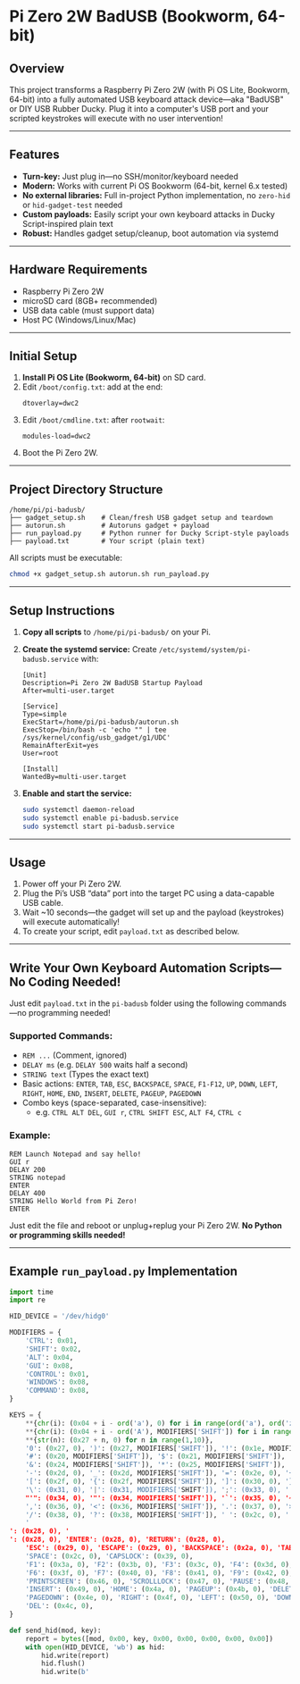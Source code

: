 # Pi Zero 2W BadUSB (Bookworm, 64-bit)

## Overview
This project transforms a Raspberry Pi Zero 2W (with Pi OS Lite, Bookworm, 64-bit) into a fully automated USB keyboard attack device—aka "BadUSB" or DIY USB Rubber Ducky. Plug it into a computer's USB port and your scripted keystrokes will execute with no user intervention!

---

## Features
- **Turn-key:** Just plug in—no SSH/monitor/keyboard needed
- **Modern:** Works with current Pi OS Bookworm (64-bit, kernel 6.x tested)
- **No external libraries:** Full in-project Python implementation, no `zero-hid` or `hid-gadget-test` needed
- **Custom payloads:** Easily script your own keyboard attacks in Ducky Script-inspired plain text
- **Robust:** Handles gadget setup/cleanup, boot automation via systemd

---

## Hardware Requirements
- Raspberry Pi Zero 2W
- microSD card (8GB+ recommended)
- USB data cable (must support data)
- Host PC (Windows/Linux/Mac)

---

## Initial Setup

1. **Install Pi OS Lite (Bookworm, 64-bit)** on SD card.
2. Edit `/boot/config.txt`: add at the end:
   ```
   dtoverlay=dwc2
   ```
3. Edit `/boot/cmdline.txt`: after `rootwait`:
   ```
   modules-load=dwc2
   ```
4. Boot the Pi Zero 2W.

---

## Project Directory Structure

```
/home/pi/pi-badusb/
├── gadget_setup.sh    # Clean/fresh USB gadget setup and teardown
├── autorun.sh         # Autoruns gadget + payload
├── run_payload.py     # Python runner for Ducky Script-style payloads
├── payload.txt        # Your script (plain text)
```
All scripts must be executable:
```bash
chmod +x gadget_setup.sh autorun.sh run_payload.py
```

---

## Setup Instructions

1. **Copy all scripts** to `/home/pi/pi-badusb/` on your Pi.

2. **Create the systemd service:**
   Create `/etc/systemd/system/pi-badusb.service` with:
   ```
   [Unit]
   Description=Pi Zero 2W BadUSB Startup Payload
   After=multi-user.target

   [Service]
   Type=simple
   ExecStart=/home/pi/pi-badusb/autorun.sh
   ExecStop=/bin/bash -c 'echo "" | tee /sys/kernel/config/usb_gadget/g1/UDC'
   RemainAfterExit=yes
   User=root

   [Install]
   WantedBy=multi-user.target
   ```

3. **Enable and start the service:**
   ```bash
   sudo systemctl daemon-reload
   sudo systemctl enable pi-badusb.service
   sudo systemctl start pi-badusb.service
   ```

---

## Usage

1. Power off your Pi Zero 2W.
2. Plug the Pi’s USB “data” port into the target PC using a data-capable USB cable.
3. Wait ~10 seconds—the gadget will set up and the payload (keystrokes) will execute automatically!
4. To create your script, edit `payload.txt` as described below.

---

## Write Your Own Keyboard Automation Scripts—No Coding Needed!

Just edit `payload.txt` in the `pi-badusb` folder using the following commands—no programming needed!

### Supported Commands:
- `REM ...`   (Comment, ignored)
- `DELAY ms`  (e.g. `DELAY 500` waits half a second)
- `STRING text` (Types the exact text)
- Basic actions: `ENTER`, `TAB`, `ESC`, `BACKSPACE`, `SPACE`, `F1-F12`, `UP`, `DOWN`, `LEFT`, `RIGHT`, `HOME`, `END`, `INSERT`, `DELETE`, `PAGEUP`, `PAGEDOWN`
- Combo keys (space-separated, case-insensitive):
    - e.g. `CTRL ALT DEL`, `GUI r`, `CTRL SHIFT ESC`, `ALT F4`, `CTRL c`

### Example:
```
REM Launch Notepad and say hello!
GUI r
DELAY 200
STRING notepad
ENTER
DELAY 400
STRING Hello World from Pi Zero!
ENTER
```
Just edit the file and reboot or unplug+replug your Pi Zero 2W. **No Python or programming skills needed!**

---

## Example `run_payload.py` Implementation

```python
import time
import re

HID_DEVICE = '/dev/hidg0'

MODIFIERS = {
    'CTRL': 0x01,
    'SHIFT': 0x02,
    'ALT': 0x04,
    'GUI': 0x08,
    'CONTROL': 0x01,
    'WINDOWS': 0x08,
    'COMMAND': 0x08,
}

KEYS = {
    **{chr(i): (0x04 + i - ord('a'), 0) for i in range(ord('a'), ord('z')+1)},
    **{chr(i): (0x04 + i - ord('A'), MODIFIERS['SHIFT']) for i in range(ord('A'), ord('Z')+1)},
    **{str(n): (0x27 + n, 0) for n in range(1,10)},
    '0': (0x27, 0), ')': (0x27, MODIFIERS['SHIFT']), '!': (0x1e, MODIFIERS['SHIFT']), '@': (0x1f, MODIFIERS['SHIFT']),
    '#': (0x20, MODIFIERS['SHIFT']), '$': (0x21, MODIFIERS['SHIFT']), '%': (0x22, MODIFIERS['SHIFT']), '^': (0x23, MODIFIERS['SHIFT']),
    '&': (0x24, MODIFIERS['SHIFT']), '*': (0x25, MODIFIERS['SHIFT']), '(': (0x26, MODIFIERS['SHIFT']),
    '-': (0x2d, 0), '_': (0x2d, MODIFIERS['SHIFT']), '=': (0x2e, 0), '+': (0x2e, MODIFIERS['SHIFT']),
    '[': (0x2f, 0), '{': (0x2f, MODIFIERS['SHIFT']), ']': (0x30, 0), '}': (0x30, MODIFIERS['SHIFT']),
    '\': (0x31, 0), '|': (0x31, MODIFIERS['SHIFT']), ';': (0x33, 0), ':': (0x33, MODIFIERS['SHIFT']),
    "'": (0x34, 0), '"': (0x34, MODIFIERS['SHIFT']), '`': (0x35, 0), '~': (0x35, MODIFIERS['SHIFT']),
    ',': (0x36, 0), '<': (0x36, MODIFIERS['SHIFT']), '.': (0x37, 0), '>': (0x37, MODIFIERS['SHIFT']),
    '/': (0x38, 0), '?': (0x38, MODIFIERS['SHIFT']), ' ': (0x2c, 0), '	': (0x2b, 0),
    '
': (0x28, 0), '
': (0x28, 0), 'ENTER': (0x28, 0), 'RETURN': (0x28, 0),
    'ESC': (0x29, 0), 'ESCAPE': (0x29, 0), 'BACKSPACE': (0x2a, 0), 'TAB': (0x2b, 0),
    'SPACE': (0x2c, 0), 'CAPSLOCK': (0x39, 0),
    'F1': (0x3a, 0), 'F2': (0x3b, 0), 'F3': (0x3c, 0), 'F4': (0x3d, 0), 'F5': (0x3e, 0),
    'F6': (0x3f, 0), 'F7': (0x40, 0), 'F8': (0x41, 0), 'F9': (0x42, 0), 'F10': (0x43, 0), 'F11': (0x44, 0), 'F12': (0x45, 0),
    'PRINTSCREEN': (0x46, 0), 'SCROLLLOCK': (0x47, 0), 'PAUSE': (0x48, 0),
    'INSERT': (0x49, 0), 'HOME': (0x4a, 0), 'PAGEUP': (0x4b, 0), 'DELETE': (0x4c, 0), 'END': (0x4d, 0),
    'PAGEDOWN': (0x4e, 0), 'RIGHT': (0x4f, 0), 'LEFT': (0x50, 0), 'DOWN': (0x51, 0), 'UP': (0x52, 0),
    'DEL': (0x4c, 0),
}

def send_hid(mod, key):
    report = bytes([mod, 0x00, key, 0x00, 0x00, 0x00, 0x00, 0x00])
    with open(HID_DEVICE, 'wb') as hid:
        hid.write(report)
        hid.flush()
        hid.write(b'
